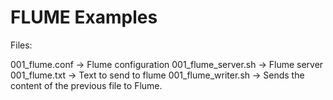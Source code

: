 FLUME Examples
==============

Files:

  001_flume.conf -> Flume configuration
  001_flume_server.sh -> Flume server
  001_flume.txt -> Text to send to flume
  001_flume_writer.sh -> Sends the content of the previous file to Flume.
